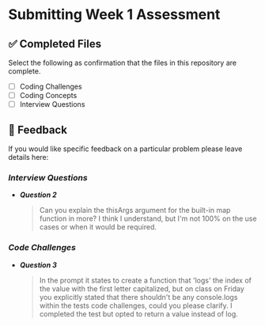 # Submitting Week 1 Assessment

## ✅ Completed Files

Select the following as confirmation that the files in this repository are complete.

- [ ] Coding Challenges
- [ ] Coding Concepts
- [ ] Interview Questions

## 📝 Feedback

If you would like specific feedback on a particular problem please leave details here:

### *Interview Questions*

- __*Question 2*__
  > Can you explain the thisArgs argument for the built-in map function in more? I think I understand, but I'm not 100% on the use cases or when it would be required.

### *Code Challenges*

- __*Question 3*__
    > In the prompt it states to create a function that 'logs' the index of the value with the first letter capitalized, but on class on Friday you explicitly stated that there shouldn't be any console.logs within the tests code challenges, could you please clarify. I completed the test but opted to return a value instead of log.
